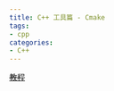 ```yaml
---
title: C++ 工具篇 - Cmake
tags:
- cpp
categories:
- C++
---
```

~~[教程](http://www.hahack.com/codes/cmake/)~~
